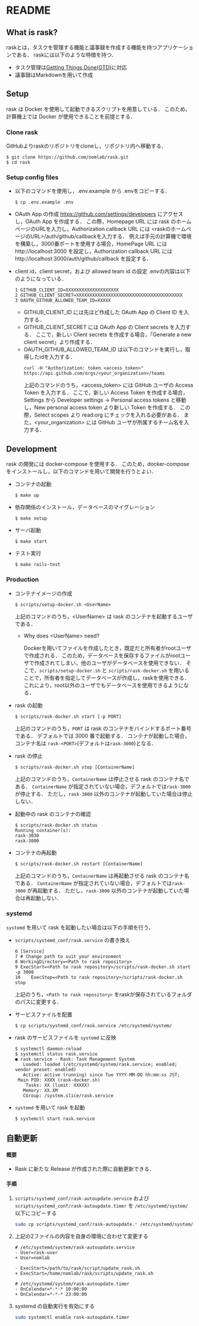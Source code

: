 # README

## What is rask?

raskとは，タスクを管理する機能と議事録を作成する機能を持つアプリケーションである．
raskには以下のような特徴を持つ．
- タスク管理は[Getting Things Done(GTD)](https://www.amazon.co.jp/Getting-Things-Done-Stress-Free-Productivity/dp/0143126563)に対応
- 議事録はMarkdownを用いて作成

## Setup

rask は Docker を使用して起動できるスクリプトを用意している．
このため，計算機上では Docker が使用できることを前提とする．
### Clone rask
GitHubよりraskのリポジトリをcloneし，リポジトリ内へ移動する．
```
$ git clone https://github.com/nomlab/rask.git
$ cd rask
```
### Setup config files
- 以下のコマンドを使用し，.env.example から .envをコピーする．
  ```
  $ cp .env.example .env
  ```

- OAuth App の作成
  https://github.com/settings/developers にアクセスし，OAuth App を作成する．
  この際，Homepage URL には rask のホームページのURLを入力し，Authorization callback URL には <raskのホームページのURL>/auth/github/callbackを入力する．
  例えば手元の計算機で環境を構築し，3000番ポートを使用する場合，HomePage URL には http://localhost:3000 を設定し，Authorization callback URL には http://localhost:3000/auth/github/callback を設定する．

- client id，client secret，および allowed team id の設定
  .envの内容は以下のようになっている．
  ```
  1 GITHUB_CLIENT_ID=XXXXXXXXXXXXXXXXXXXX
  2 GITHUB_CLIENT_SECRET=XXXXXXXXXXXXXXXXXXXXXXXXXXXXXXXXXXXXXXXX
  3 OAUTH_GITHUB_ALLOWED_TEAM_ID=XXXXX
  ```

  - GITHUB_CLIENT_ID には先ほど作成した OAuth App の Client ID を入力する．
  - GITHUB_CLIENT_SECRET には OAuth App の Client secrets を入力する．
    ここで，新しい Client secrets を作成する場合，「Generate a new client secret」より作成する．
  - OAUTH_GITHUB_ALLOWED_TEAM_ID は以下のコマンドを実行し，取得したidを入力する．
    ```
    curl -H "Authorization: token <access_token>" https://api.github.com/orgs/<your_organization>/teams
    ```
    上記のコマンドのうち，\<access_token> には GitHub ユーザの Access Token を入力する．
    ここで，新しい Access Token を作成する場合，Settings から Developer settings -> Personal access tokens と移動し，New personal access token より新しい Token を作成する．
    この際，Select scopes より read:org にチェックを入れる必要がある．
    また，\<your_organization> には GitHub ユーザが所属するチーム名を入力する．

## Development
rask の開発には docker-compose を使用する．
このため，docker-compose をインストールし，以下のコマンドを用いて開発を行うとよい．

- コンテナの起動
  ```
  $ make up
  ```
- 依存関係のインストール，データベースのマイグレーション
  ```
  $ make setup
  ```

- サーバ起動
  ```
  $ make start
  ```

- テスト実行
  ```
  $ make rails-test
  ```
### Production
- コンテナイメージの作成
  ```
  $ scripts/setup-docker.sh <UserName>
  ```
  上記のコマンドのうち，\<UserName> は rask のコンテナを起動するユーザである．
​
  - Why does \<UserName> need?

    Dockerを用いてファイルを作成したとき，既定だと所有者がrootユーザで作成される．
    このため，データベースを保存するファイルがrootユーザで作成されてしまい，他のユーザがデータベースを使用できない．
    そこで，```scripts/setup-docker.sh``` と ```scripts/rask-docker.sh``` を用いることで，所有者を指定してデータベースが作成し，raskを使用できる．
    これにより，root以外のユーザでもデータベースを使用できるようになる．
​
- rask の起動
  ```
  $ scripts/rask-docker.sh start [-p PORT]
  ```
  上記のコマンドのうち，```PORT``` は rask のコンテナをバインドするポート番号である．
  デフォルトでは 3000 番で起動する．
  コンテナが起動した場合，コンテナ名は ```rask-<PORT>```(デフォルトは```rask-3000```)となる．
​
- rask の停止
  ```
  $ scripts/rask-docker.sh stop [ContainerName]
  ```
  上記のコマンドのうち，```ContainerName``` は停止させる rask のコンテナ名である．
  ```ContainerName``` が指定されていない場合，デフォルトでは```rask-3000``` が停止する．
  ただし，```rask-3000``` 以外のコンテナが起動していた場合は停止しない．

- 起動中の rask のコンテナの確認
  ```
  $ scripts/rask-docker.sh status
  Running container(s):
  rask-3030
  rask-3000
  ```

- コンテナの再起動
  ```
  $ scripts/rask-docker.sh restart [ContainerName]
  ```
  上記のコマンドのうち，```ContainerName``` は再起動させる rask のコンテナ名である．
  ```ContainerName``` が指定されていない場合，デフォルトでは```rask-3000``` が再起動する．
  ただし，```rask-3000``` 以外のコンテナが起動していた場合は再起動しない．

### systemd

`systemd` を用いて rask を起動したい場合は以下の手順を行う．

- `scripts/systemd_conf/rask.service` の書き換え
  ```
  6	[Service]
  7	# Change path to suit your environment
  8	WorkingDirectory=<Path to rask repository>
  9	ExecStart=<Path to rask repository>/scripts/rask-docker.sh start -p 3000
  10	ExecStop=<Path to rask repository>/scripts/rask-docker.sh stop
  ```
  上記のうち，`<Path to rask repository>` をraskが保存されているフォルダのパスに変更する．

- サービスファイルを配置
  ```
  $ cp scripts/systemd_conf/rask.service /etc/systemd/system/
  ```

- rask のサービスファイルを `systemd` に反映
  ```
  $ systemctl daemon-reload
  $ systemctl status rask.service
  ● rask.service - Rask: Task Management System
     Loaded: loaded (/etc/systemd/system/rask.service; enabled; vendor preset: enabled)
     Active: active (running) since Tue YYYY-MM-DD hh:mm:ss JST;
   Main PID: XXXX (rask-docker.sh)
      Tasks: XX (limit: XXXXX)
     Memory: XX.XM
     CGroup: /system.slice/rask.service
  ```

- `systemd` を用いて rask を起動
  ```
  $ systemctl start rask.service
  ```

## 自動更新
#### 概要
* Rask に新たな Release が作成された際に自動更新できる．
#### 手順
1. `scripts/systemd_conf/rask-autoupdate.service` および `scripts/systemd_conf/rask-autoupdate.timer` を `/etc/systemd/system/` 以下にコピーする
    ```bash
    sudo cp scripts/systemd_conf/rask-autoupdate.* /etc/systemd/system/
    ```
2. 上記の2ファイルの内容を自身の環境に合わせて変更する
    ```
    # /etc/systemd/system/rask-autoupdate.service
    - User=rask-user
    + User=nomlab
  
    - ExecStart=/path/to/rask/script/update_rask.sh
    + ExecStart=/home/nomlab/rask/scripts/update_rask.sh
    ```
    ```
    # /etc/systemd/system/rask-autoupdate.timer
    - OnCalendar=*-*-* 10:00:00
    + OnCalendar=*-*-* 23:00:00
    ```
3. systemd の自動実行を有効にする
    ```bash
    sudo systemctl enable rask-autoupdate.timer
    ```
